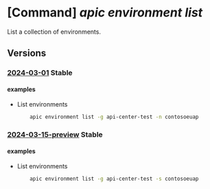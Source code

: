 # [Command] _apic environment list_

List a collection of environments.

## Versions

### [2024-03-01](/Resources/mgmt-plane/L3N1YnNjcmlwdGlvbnMve30vcmVzb3VyY2Vncm91cHMve30vcHJvdmlkZXJzL21pY3Jvc29mdC5hcGljZW50ZXIvc2VydmljZXMve30vd29ya3NwYWNlcy97fS9lbnZpcm9ubWVudHM=/2024-03-01.xml) **Stable**

<!-- mgmt-plane /subscriptions/{}/resourcegroups/{}/providers/microsoft.apicenter/services/{}/workspaces/{}/environments 2024-03-01 -->

#### examples

- List environments
    ```bash
        apic environment list -g api-center-test -n contosoeuap
    ```

### [2024-03-15-preview](/Resources/mgmt-plane/L3N1YnNjcmlwdGlvbnMve30vcmVzb3VyY2Vncm91cHMve30vcHJvdmlkZXJzL21pY3Jvc29mdC5hcGljZW50ZXIvc2VydmljZXMve30vd29ya3NwYWNlcy97fS9lbnZpcm9ubWVudHM=/2024-03-15-preview.xml) **Stable**

<!-- mgmt-plane /subscriptions/{}/resourcegroups/{}/providers/microsoft.apicenter/services/{}/workspaces/{}/environments 2024-03-15-preview -->

#### examples

- List environments
    ```bash
        apic environment list -g api-center-test -s contosoeuap
    ```
